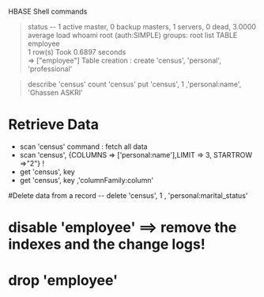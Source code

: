 HBASE Shell commands 
> status
   -- 1 active master, 0 backup masters, 1 servers, 0 dead, 3.0000 average load
> whoami
  root (auth:SIMPLE)
      groups: root
> list
TABLE                                                                                                
employee                                                                                             
1 row(s)
Took 0.6897 seconds                                                                                  
=> ["employee"]
> Table creation : create 'census', 'personal', 'professional' 

> describe 'census'
> count 'census'
> put 'census', 1 ,'personal:name', 'Ghassen ASKRI'
# Retrieve Data 
 - scan 'census' command : fetch all data
 - scan 'census', {COLUMNS => ['personal:name'],LIMIT => 3, STARTROW =>"2"} !
 - get 'census', key
 - get 'census', key ,'columnFamily:column'
 
 #Delete data from a record
-- delete 'census', 1 , 'personal:marital_status'
#  disable 'employee' ==> remove the indexes and the change logs!
# drop 'employee'



